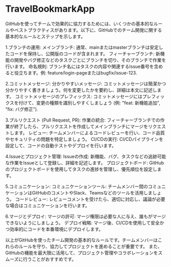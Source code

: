 # TravelBookmarkApp

GitHubを使ってチームで効果的に協力するためには、いくつかの基本的なルールやベストプラクティスがあります。以下に、GitHubでのチーム開発に関する基本的なルールとステップを示します。

1.ブランチの運用:
メインブランチ: 通常、mainまたはmasterブランチは安定したコードを保持し、公開版のコードが含まれます。
フィーチャーブランチ: 新機能の開発やバグ修正などのタスクごとにブランチを切り、そのブランチで作業を行います。
命名規則: ブランチ名にはタスクの内容や関連するIssue番号を含めると役立ちます。例: feature/login-pageまたはbugfix/issue-123.

2.コミットメッセージ:
分かりやすいメッセージ: コミットメッセージは簡潔かつ分かりやすく書きましょう。何を変更したかを要約し、詳細は本文に記述します。
コミットメッセージのプレフィックス: コミットメッセージにはプレフィックスを付けて、変更の種類を識別しやすくしましょう (例: "feat: 新機能追加", "fix: バグ修正").

3.プルリクエスト (Pull Request, PR):
作業の統合: フィーチャーブランチでの作業が終了したら、プルリクエストを作成してメインブランチにマージをリクエストします。
レビュー: チームメンバーによるコードレビューを行い、コード品質やセキュリティの問題を特定しましょう。
CI/CDの実行: CI/CDパイプラインを設定して、コードの自動テストやデプロイを行います。

4.Issueとプロジェクト管理:
Issueの作成: 新機能、バグ、タスクなどの追跡可能な作業をIssueとして登録し、詳細を記述します。
プロジェクトボード: GitHubのプロジェクトボードを使用してタスクの進捗を管理し、優先順位を設定します。

5.コミュニケーション:
コミュニケーションツール: チームメンバー間のコミュニケーションはGitHubのコメントやSlack、Teamsなどのツールを活用しましょう。
コードレビュー: レビューコメントを受けたら、適切に対応し、議論が必要な場合はコミュニケーションを行います。

6.マージとデプロイ:
マージの許可: マージ権限は必要な人に与え、誰もがマージできないようにしましょう。
デプロイ戦略: マージ後、CI/CDを使用して安全かつ効率的にコードを本番環境にデプロイします。

以上がGitHubを使ったチーム開発の基本的なルールです。チームメンバーはこれらのルールを守り、協力してプロジェクトを進めることが重要です。
また、GitHubの機能を最大限に活用して、プロジェクト管理やコラボレーションをスムーズに行うことがおすすめです。
